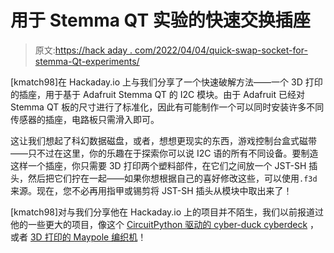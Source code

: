 # 用于 Stemma QT 实验的快速交换插座

> 原文:[https://hack aday . com/2022/04/04/quick-swap-socket-for-stemma-Qt-experiments/](https://hackaday.com/2022/04/04/quick-swap-socket-for-stemma-qt-experiments/)

[kmatch98]在 Hackaday.io 上与我们分享了一个快速破解方法——一个 3D 打印的插座，用于基于 Adafruit Stemma QT 的 I2C 模块。由于 Adafruit 已经对 Stemma QT 板的尺寸进行了标准化，因此有可能制作一个可以同时安装许多不同传感器的插座，电路板只需滑入即可。

这让我们想起了科幻数据磁盘，或者，想想更现实的东西，游戏控制台盒式磁带——只不过在这里，你的乐趣在于探索你可以说 I2C 语的所有不同设备。要制造这样一个插座，你只需要 3D 打印两个塑料部件，在它们之间放一个 JST-SH 插头，然后把它们拧在一起——如果你想根据自己的喜好修改这些，可以使用`.f3d`来源。现在，您不必再用指甲或锡剪将 JST-SH 插头从模块中取出来了！

[kmatch98]对与我们分享他在 Hackaday.io 上的项目并不陌生，我们以前报道过他的一些更大的项目，像这个 [CircuitPython 驱动的 cyber-duck cyberdeck](https://hackaday.com/2020/05/15/cyberduck-quacks-like-a-cyberdeck/) ，或者 [3D 打印的 Maypole 编织机](https://hackaday.com/2021/11/04/3d-printed-braiding-machine-will-show-you-the-ropes/)！
